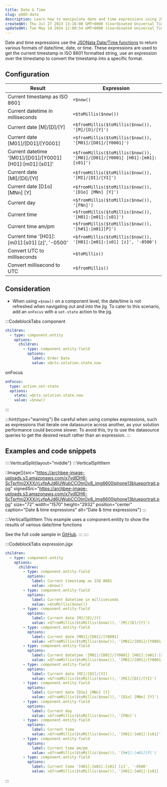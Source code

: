 ```yaml
---
title: Date & Time
slug: p6OO-date
description: Learn how to manipulate date and time expressions using JSONata Date/Time functions with this comprehensive document. Discover configuration examples to retrieve the current timestamp in different formats like ISO 8601, milliseconds, date, time, and more.
createdAt: Thu Jul 27 2023 13:16:08 GMT+0000 (Coordinated Universal Time)
updatedAt: Tue May 14 2024 12:00:54 GMT+0000 (Coordinated Universal Time)
---
```


Date and time expressions use the <a href="https://docs.jsonata.org/date-time-functions" target="_blank">JSONata Date/Time functions</a> to return various formats of date/time, date, or time. These expressions are used to get the current timestamp in ISO 8601 formatted string, use an expression over the timestamp to convert the timestamp into a specific format.

## Configuration

| **Result**                                                     | **Expression**                                                             |
| -------------------------------------------------------------- | -------------------------------------------------------------------------- |
| Current timestamp as ISO 8601                                  | `=$now()`                                                                  |
| Current datetime in milliseconds                               | `=$toMillis($now())`                                                       |
| Current date \[M]/\[D]/\[Y]                                    | `=$fromMillis($toMillis($now()), '[M]/[D]/[Y]')`                           |
| Current date \[M01]/\[D01]/\[Y0001]                            | `=$fromMillis($toMillis($now()), '[M01]/[D01]/[Y0001]')`                   |
| Current datetime '\[M01]/\[D01]/\[Y0001] \[H01]:\[m01]:\[s01]' | `=$fromMillis($toMillis($now()), '[M01]/[D01]/[Y0001] [H01]:[m01]:[s01]')` |
| Current date \[MI]/\[DI]/\[YI]                                 | `=$fromMillis($toMillis($now()), '[MI]/[DI]/[YI]')`                        |
| Current date \[D1o] \[MNn] \[Y]                                | `=$fromMillis($toMillis($now()), '[D1o] [MNn] [Y]')`                       |
| Current day                                                    | `=$fromMillis($toMillis($now()), '[FNn]')`                                 |
| Current time                                                   | `=$fromMillis($toMillis($now()), '[H01]:[m01]:[s01]')`                     |
| Current time am/pm                                             | `=$fromMillis($toMillis($now()), '[h#1]:[m01][P]')`                        |
| Current time '\[H01]:\[m01]:\[s01] \[z]', '-0500'              | `=$fromMillis($toMillis($now()), '[H01]:[m01]:[s01] [z]', '-0500')`        |
| Convert UTC to milliseconds                                    | `=$toMillis()`                                                             |
| Convert millisecond to UTC                                     | `=$fromMillis()`                                                           |

## Consideration

- When using `=$now()` on a component level,  the date/time is not refreshed when navigating out and into the jig. To cater to this scenario, add an `onFocus` with a `set-state` action to the jig.

:::CodeblockTabs
component

```yaml
children:
  - type: component.entity
    options:
      children:
        - type: component.entity-field
          options:
            label: Order Date
            value: =@ctx.solution.state.now
```

onFocus

```yaml
onFocus: 
  type: action.set-state
  options:
    state: =@ctx.solution.state.now
    value: =$now()
```
:::

:::hint{type="warning"}
Be careful when using complex expressions, such as expressions that iterate one datasource across another, as your solution performance could become slower. To avoid this, try to use the datasource queries to get the desired result rather than an expression.
:::

## Examples and code snippets 

::::VerticalSplit{layout="middle"}
:::VerticalSplitItem


::Image[]{src="https://archbee-image-uploads.s3.amazonaws.com/x7vdIDH6-ScTprfmi2XXX/rLyfpAJd6UWubCCOtnOx8_img6600iphone13blueportrait.png" signedSrc="https://archbee-image-uploads.s3.amazonaws.com/x7vdIDH6-ScTprfmi2XXX/rLyfpAJd6UWubCCOtnOx8_img6600iphone13blueportrait.png" size="72" width="1570" height="2932" position="center" caption="Date & time expressions" alt="Date & time expressions"}
:::

:::VerticalSplitItem
This example uses a component.enitity to show the results of various date/time functions&#x20;

See the full code sample in <a href="https://github.com/jigx-com/jigx-samples/blob/main/quickstart/jigx-samples/jigs/guide-expressions/static-data/expression.jigx" target="_blank">GitHub</a>.&#x20;
:::
::::

:::CodeblockTabs
expression.jigx

```yaml
children:
  - type: component.entity
    options:
      children:
        - type: component.entity-field
          options:
            label: Current timestamp as ISO 8601
            value: =$now()
        - type: component.entity-field
          options:
            label: Current datetime in milliseconds
            value: =$toMillis($now())
        - type: component.entity-field
          options:
            label: Current date [M]/[D]/[Y]
            value: =$fromMillis($toMillis($now()), '[M]/[D]/[Y]')
        - type: component.entity-field
          options:
            label: Current date [M01]/[D01]/[Y0001]
            value: =$fromMillis($toMillis($now()), '[M01]/[D01]/[Y0001]')
        - type: component.entity-field
          options:
            label: Current datetime '[M01]/[D01]/[Y0001] [H01]:[m01]:[s01]'
            value: =$fromMillis($toMillis($now()), '[M01]/[D01]/[Y0001] [H01]:[m01]:[s01]')
        - type: component.entity-field
          options:
            label: Current date [MI]/[DI]/[YI]
            value: =$fromMillis($toMillis($now()), '[MI]/[DI]/[YI]')
        - type: component.entity-field
          options:
            label: Current date [D1o] [MNn] [Y]
            value: =$fromMillis($toMillis($now()), '[D1o] [MNn] [Y]')
        - type: component.entity-field
          options:
            label: Current day
            value: =$fromMillis($toMillis($now()), '[FNn]')
        - type: component.entity-field
          options:
            label: Current time
            value: =$fromMillis($toMillis($now()), '[H01]:[m01]:[s01]')
        - type: component.entity-field
          options:
            label: Current time am/pm
            value: =$fromMillis($toMillis($now()), '[h#1]:[m01][P]')
        - type: component.entity-field
          options:
            label: Current time '[H01]:[m01]:[s01] [z]', '-0500'
            value: =$fromMillis($toMillis($now()), '[H01]:[m01]:[s01] [z]', '-0500')
```
:::

